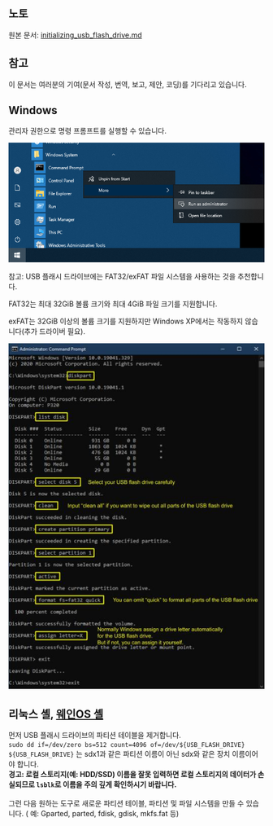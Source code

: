 ## 노토
원본 문서: [initializing_usb_flash_drive.md](https://github.com/wayne-incorporated/wayne-os/blob/main/docs/en/how-to/initializing_usb_flash_drive.md)

## 참고
이 문서는 여러분의 기여(문서 작성, 번역, 보고, 제안, 코딩)를 기다리고 있습니다.

## Windows
관리자 권한으로 명령 프롬프트를 실행할 수 있습니다.

![initialize_usb-1](resources/initialize_usb1.png)

참고: 
USB 플래시 드라이브에는 FAT32/exFAT 파일 시스템을 사용하는 것을 추천합니다.

FAT32는 최대 32GiB 볼륨 크기와 최대 4GiB 파일 크기를 지원합니다.

exFAT는 32GiB 이상의 볼륨 크기를 지원하지만 Windows XP에서는 작동하지 않습니다(추가 드라이버 필요).

![initialize_usb-2](resources/initialize_usb2.jpg)

## 리눅스 셸, [웨인OS 셸](https://github.com/wayne-incorporated/wayne-os/blob/main/docs/ko/%EC%84%A4%EB%AA%85%EC%84%9C/%EC%85%B8_%EC%82%AC%EC%9A%A9%ED%95%98%EA%B8%B0.md)
먼저 USB 플래시 드라이브의 파티션 테이블을 제거합니다.
<br>
`sudo dd if=/dev/zero bs=512 count=4096 of=/dev/${USB_FLASH_DRIVE}`
<br>
`${USB_FLASH_DRIVE}` 는 sdx1과 같은 파티션 이름이 아닌 sdx와 같은 장치 이름이어야 합니다.
<br>
**경고: 로컬 스토리지(예: HDD/SSD) 이름을 잘못 입력하면 로컬 스토리지의 데이터가 손실되므로 `lsblk`로 이름을 주의 깊게 확인하시기 바랍니다.**
<br>
<br>
그런 다음 원하는 도구로 새로운 파티션 테이블, 파티션 및 파일 시스템을 만들 수 있습니다. ( 예: Gparted, parted, fdisk, gdisk, mkfs.fat 등)

